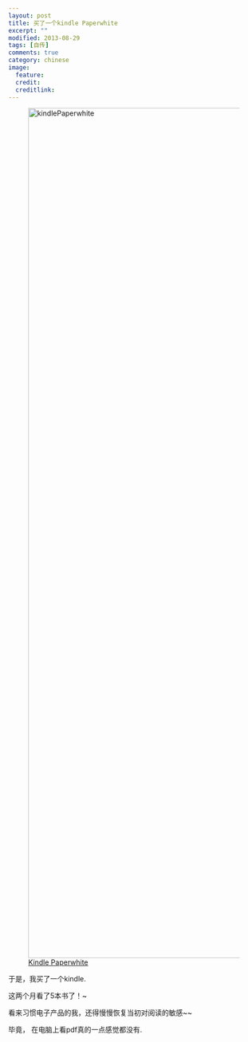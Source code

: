 ```yaml
---
layout: post
title: 买了一个kindle Paperwhite
excerpt: ""
modified: 2013-08-29
tags: [自传]
comments: true
category: chinese
image:
  feature: 
  credit: 
  creditlink: 
---
```



<figure>
<a href="https://farm8.staticflickr.com/7641/16416086194_5289d24007_o.jpg" title="fengmao by Ping Yin, on Flickr"><img src="https://farm8.staticflickr.com/7641/16416086194_5289d24007_o.jpg" width="1280" height="1706" alt="kindlePaperwhite"></a>
  <figcaption><a href="https://www.flickr.com/photos/132244335@N04/16416086194" title="kindlePaperwhite by Ping Yin, on Flickr">Kindle Paperwhite</a></figcaption>
</figure>


于是，我买了一个kindle.

这两个月看了5本书了！~

看来习惯电子产品的我，还得慢慢恢复当初对阅读的敏感~~

毕竟， 在电脑上看pdf真的一点感觉都没有.